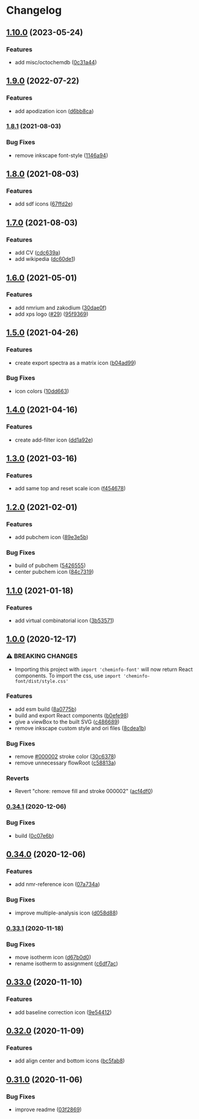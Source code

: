 # Changelog

## [1.10.0](https://www.github.com/cheminfo/font/compare/v1.9.0...v1.10.0) (2023-05-24)


### Features

* add misc/octochemdb ([0c31a44](https://www.github.com/cheminfo/font/commit/0c31a44b366ea3ac9734de939a4d9d58f7f560c1))

## [1.9.0](https://www.github.com/cheminfo/font/compare/v1.8.1...v1.9.0) (2022-07-22)


### Features

* add apodization icon ([d6bb8ca](https://www.github.com/cheminfo/font/commit/d6bb8caa4591fd46a8da3845d1056acb548d6ddf))

### [1.8.1](https://www.github.com/cheminfo/font/compare/v1.8.0...v1.8.1) (2021-08-03)


### Bug Fixes

* remove inkscape font-style ([1146a94](https://www.github.com/cheminfo/font/commit/1146a943bc63fdc708892ac8e7a011dba4933d0a))

## [1.8.0](https://www.github.com/cheminfo/font/compare/v1.7.0...v1.8.0) (2021-08-03)


### Features

* add sdf icons ([67ffd2e](https://www.github.com/cheminfo/font/commit/67ffd2e3200fd43307c003f10f924a1b25ab775f))

## [1.7.0](https://www.github.com/cheminfo/font/compare/v1.6.0...v1.7.0) (2021-08-03)


### Features

* add CV ([cdc639a](https://www.github.com/cheminfo/font/commit/cdc639a5e015e09a4814fdc1d079c213f8314a5a))
* add wikipedia ([dc60de1](https://www.github.com/cheminfo/font/commit/dc60de1bceffbd8dfc492109c5f612be43dc3b24))

## [1.6.0](https://www.github.com/cheminfo/font/compare/v1.5.0...v1.6.0) (2021-05-01)


### Features

* add nmrium and zakodium ([30dae0f](https://www.github.com/cheminfo/font/commit/30dae0f2e68b7ad91d04e9ab12e9095d83e19e68))
* add xps logo ([#29](https://www.github.com/cheminfo/font/issues/29)) ([95f9369](https://www.github.com/cheminfo/font/commit/95f936930ebe61537c1c7f740c96cc274abd09c8))

## [1.5.0](https://www.github.com/cheminfo/font/compare/v1.4.0...v1.5.0) (2021-04-26)


### Features

* create export spectra as a matrix icon ([b04ad99](https://www.github.com/cheminfo/font/commit/b04ad99a660ccd2b9ae7223d5b765b21cb424c24))


### Bug Fixes

* icon colors ([10dd663](https://www.github.com/cheminfo/font/commit/10dd663bdb406f4a2e653084a95996735fb00aa4))

## [1.4.0](https://www.github.com/cheminfo/font/compare/v1.3.0...v1.4.0) (2021-04-16)


### Features

* create add-filter icon ([dd1a92e](https://www.github.com/cheminfo/font/commit/dd1a92e9399d7f1e32d3f929c2269a706441aa76))

## [1.3.0](https://www.github.com/cheminfo/font/compare/v1.2.0...v1.3.0) (2021-03-16)


### Features

* add same top and reset scale icon ([f454678](https://www.github.com/cheminfo/font/commit/f454678292b9c8091170994d11ba8cb0b63b11b6))

## [1.2.0](https://www.github.com/cheminfo/font/compare/v1.1.0...v1.2.0) (2021-02-01)


### Features

* add pubchem icon ([89e3e5b](https://www.github.com/cheminfo/font/commit/89e3e5b6e0ef3d98cffd651c9cb6e767145d4009))


### Bug Fixes

* build of pubchem ([5426555](https://www.github.com/cheminfo/font/commit/5426555194ca7ac551db660a42aa204f6b604805))
* center pubchem icon ([84c7319](https://www.github.com/cheminfo/font/commit/84c7319d58a6b4185d9a51376f80ecdc689d22c1))

## [1.1.0](https://www.github.com/cheminfo/font/compare/v1.0.0...v1.1.0) (2021-01-18)


### Features

* add virtual combinatorial icon ([3b53571](https://www.github.com/cheminfo/font/commit/3b535711ee565f01b37e8967fd0dfa3729f8b0e1))

## [1.0.0](https://www.github.com/cheminfo/font/compare/v0.34.1...v1.0.0) (2020-12-17)


### ⚠ BREAKING CHANGES

* Importing this project with `import 'cheminfo-font'` will now return React components. To import the css, use `import 'cheminfo-font/dist/style.css'`

### Features

* add esm build ([8a0775b](https://www.github.com/cheminfo/font/commit/8a0775bcc4c9e22b620c44e447067e8dd269fdf8))
* build and export React components ([b0efe98](https://www.github.com/cheminfo/font/commit/b0efe9846f94a182e3391c018d1807368beb38fc))
* give a viewBox to the built SVG ([c486689](https://www.github.com/cheminfo/font/commit/c4866895ab33836396ce61bb0ed3af62cebbe0aa))
* remove inkscape custom style and ori files ([8cdea1b](https://www.github.com/cheminfo/font/commit/8cdea1bcfcc04289940409c887b9266b5ab3acd9))


### Bug Fixes

* remove [#000002](https://www.github.com/cheminfo/font/issues/000002) stroke color ([30c6378](https://www.github.com/cheminfo/font/commit/30c6378c3acd8981de4f499c7856be53c5927cda))
* remove unnecessary flowRoot ([c58813a](https://www.github.com/cheminfo/font/commit/c58813a985dd9519fa78a8c5a37ebb06e74018ce))


### Reverts

* Revert "chore: remove fill and stroke 000002" ([acf4df0](https://www.github.com/cheminfo/font/commit/acf4df0ef421e62633839cee9ccda4fe2d01d14d))

### [0.34.1](https://www.github.com/cheminfo/font/compare/v0.34.0...v0.34.1) (2020-12-06)


### Bug Fixes

* build ([0c07e6b](https://www.github.com/cheminfo/font/commit/0c07e6bdccc7b9e04d6d6a35ec722dacf926ae49))

## [0.34.0](https://www.github.com/cheminfo/font/compare/v0.33.1...v0.34.0) (2020-12-06)


### Features

* add nmr-reference icon ([07a734a](https://www.github.com/cheminfo/font/commit/07a734aa87610611bfdb529bae8b6b65a77422ed))


### Bug Fixes

* improve multiple-analysis icon ([d058d88](https://www.github.com/cheminfo/font/commit/d058d886371d90aa9e54b580996a1fba65908fbd))

### [0.33.1](https://www.github.com/cheminfo/font/compare/v0.33.0...v0.33.1) (2020-11-18)


### Bug Fixes

* move isotherm icon ([d67b0d0](https://www.github.com/cheminfo/font/commit/d67b0d0e47079a3668ebb040d821b2502e4cc5ae))
* rename isotherm to assignment ([c6df7ac](https://www.github.com/cheminfo/font/commit/c6df7ac4e09e41eaa8c3c881e3d87db7d4628eda))

## [0.33.0](https://www.github.com/cheminfo/font/compare/v0.32.0...v0.33.0) (2020-11-10)


### Features

* add baseline correction icon ([9e54412](https://www.github.com/cheminfo/font/commit/9e54412a23c317cdda6b1315baaa0b5ff7387ac4))

## [0.32.0](https://www.github.com/cheminfo/font/compare/v0.31.0...v0.32.0) (2020-11-09)


### Features

* add align center and bottom icons ([bc5fab8](https://www.github.com/cheminfo/font/commit/bc5fab87e9a2fed7dac39b5482407b6aca4b208f))

## [0.31.0](https://www.github.com/cheminfo/font/compare/v0.30.0...v0.31.0) (2020-11-06)


### Bug Fixes

* improve readme ([03f2869](https://www.github.com/cheminfo/font/commit/03f2869e9162c458206e95be29d0fb08d5aecb81))
